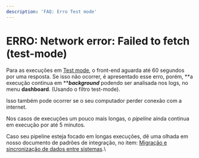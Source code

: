 ```yaml
---
description: 'FAQ: Erro Test mode'
---
```


# ERRO: Network error: Failed to fetch (test-mode)

Para as execuções em [Test mode](./), o front-end aguarda até 60 segundos por uma resposta. Se isso não ocorrer, é apresentado esse erro, porém, **a execução continua em **_**background**_ podendo ser analisada nos logs, no menu **dashboard**. (Usando o filtro test-mode).

Isso também pode ocorrer se o seu computador perder conexão com a internet.

Nos casos de execuções um pouco mais longas, o _pipeline_ ainda continua em execução por até 5 minutos.

Caso seu pipeline esteja focado em longas execuções, dê uma olhada em nosso documento de padrões de integração, no item: [Migração e sincronização de dados entre sistemas](../../../tutoriais-e-melhores-praticas/padroes-de-integracao-digibee.md).\
